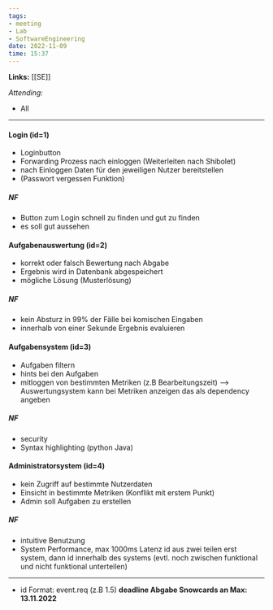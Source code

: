 ```yaml
---
tags:
- meeting
- Lab
- SoftwareEngineering 
date: 2022-11-09
time: 15:37
---
```


**Links:**  [[SE]]

*Attending:* 
- All 

---
#### Login (id=1) 
- Loginbutton
- Forwarding Prozess nach einloggen (Weiterleiten nach Shibolet) 
- nach Einloggen Daten für den jeweiligen Nutzer bereitstellen 
- (Passwort vergessen Funktion) 
##### NF
- Button zum Login schnell zu finden und gut zu finden
- es soll gut aussehen 

#### Aufgabenauswertung (id=2) 
- korrekt oder falsch Bewertung nach Abgabe 
- Ergebnis wird in Datenbank abgespeichert 
- mögliche Lösung (Musterlösung) 
##### NF
- kein Absturz in 99% der Fälle bei komischen Eingaben 
- innerhalb von einer Sekunde Ergebnis evaluieren 

#### Aufgabensystem (id=3) 
- Aufgaben filtern 
- hints bei den Aufgaben 
- mitloggen von bestimmten Metriken (z.B Bearbeitungszeit) --> Auswertungsystem kann bei Metriken anzeigen das als dependency angeben 
##### NF
- security 
- Syntax highlighting (python Java)

#### Administratorsystem (id=4) 
- kein Zugriff auf bestimmte Nutzerdaten
- Einsicht in bestimmte Metriken (Konflikt mit erstem Punkt) 
- Admin soll Aufgaben zu erstellen 
##### NF
- intuitive Benutzung 
- System Performance, max 1000ms Latenz id aus zwei teilen erst system, dann id innerhalb des systems (evtl. noch zwischen funktional und nicht funktional unterteilen)

---

- id Format: event.req (z.B 1.5)
**deadline Abgabe Snowcards an Max: 13.11.2022**
